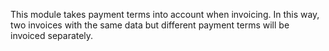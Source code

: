 This module takes payment terms into account when invoicing. In this way, two invoices with the same data but different payment terms will be invoiced separately.
